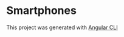 # Smartphones

This project was generated with [Angular CLI](https://github.com/angular/angular-cli)